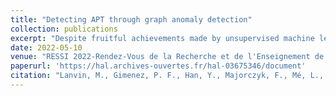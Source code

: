 ```yaml
---
title: "Detecting APT through graph anomaly detection"
collection: publications
excerpt: "Despite fruitful achievements made by unsupervised machine learning-based anomaly detection for network intrusion detection systems, they are still prone to the issue of high false alarm rates, and it is still difficult to reach very high recalls. In 2020, Leichtnam et al. proposed Sec2graph, an unsupervised approach applied to security objects graphs that exhibited interesting results on single-step attacks. The graph representation and the embedding allowed for better detection since it creates qualitative features. In this paper, we present new experiments to assess the performances of this approach for detecting APT attacks. We achieve better detection performances than the original work's baseline detection methods on the DAPT2020 dataset. This work is realised in the context of the Ph.D. thesis of Maxime Lanvin, which started in October 2021."
date: 2022-05-10
venue: "RESSI 2022-Rendez-Vous de la Recherche et de l'Enseignement de la Sécurité des Systèmes d'Information"
paperurl: 'https://hal.archives-ouvertes.fr/hal-03675346/document'
citation: "Lanvin, M., Gimenez, P. F., Han, Y., Majorczyk, F., Mé, L., & Totel, É. (2022, May). Detecting APT through graph anomaly detection. In RESSI 2022-Rendez-Vous de la Recherche et de l'Enseignement de la Sécurité des Systèmes d'Information."
---
```

